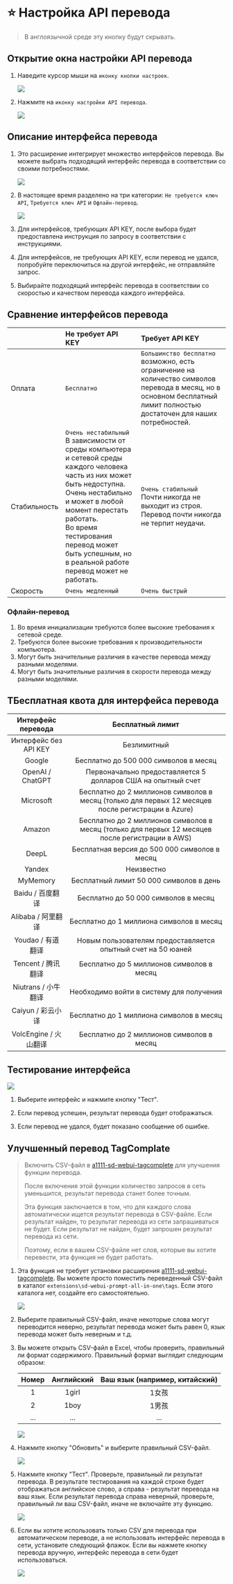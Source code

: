 # :star: Настройка API перевода

> В англоязычной среде эту кнопку будут скрывать.

## Открытие окна настройки API перевода

1. Наведите курсор мыши на `иконку кнопки настроек`.

    ![](../assets/images/TranslationApiConfiguration/api_btn.png)

2. Нажмите на `иконку настройки API перевода`.

    ![](../assets/images/TranslationApiConfiguration/api.png)

## Описание интерфейса перевода

1. Это расширение интегрирует множество интерфейсов перевода. Вы можете выбрать подходящий интерфейс перевода в соответствии со своими потребностями.

    ![](../assets/images/demo.translate_setting.gif)

2. В настоящее время разделено на три категории: `Не требуется ключ API`, `Требуется ключ API` и `Офлайн-перевод`.

    ![](../assets/images/TranslationApiConfiguration/api_list.png)

3. Для интерфейсов, требующих API KEY, после выбора будет предоставлена инструкция по запросу в соответствии с инструкциями. 

4. Для интерфейсов, не требующих API KEY, если перевод не удался, попробуйте переключиться на другой интерфейс, не отправляйте запрос.

5. Выбирайте подходящий интерфейс перевода в соответствии со скоростью и качеством перевода каждого интерфейса.

## Сравнение интерфейсов перевода

|  | Не требует API KEY | Требует API KEY |
| :--- | :--- | :--- |
| Оплата | `Бесплатно` | `Большинство бесплатно`<br/>возможно, есть ограничение на количество символов перевода в месяц, но в основном бесплатный лимит полностью достаточен для наших потребностей. |
| Стабильность | `Очень нестабильный`<br/>В зависимости от среды компьютера и сетевой среды каждого человека часть из них может быть недоступна.<br/>Очень нестабильно и может в любой момент перестать работать.<br/>Во время тестирования перевод может быть успешным, но в реальной работе перевод может не работать. | `Очень стабильный`<br/>Почти никогда не выходит из строя.<br/>Перевод почти никогда не терпит неудачи. |
| Скорость | `Очень медленный` | `Очень быстрый` |

### Офлайн-перевод

1. Во время инициализации требуются более высокие требования к сетевой среде.
2. Требуются более высокие требования к производительности компьютера.
3. Могут быть значительные различия в качестве перевода между разными моделями.
4. Могут быть значительные различия в скорости перевода между разными моделями.

## TБесплатная квота для интерфейса перевода

| Интерфейс перевода | Бесплатный лимит |
| :---: | :---: |
| Интерфейс без API KEY | Безлимитный |
| Google | Бесплатно до 500 000 символов в месяц |
| OpenAI / ChatGPT | Первоначально предоставляется 5 долларов США на опытный счет |
| Microsoft | Бесплатно до 2 миллионов символов в месяц (только для первых 12 месяцев после регистрации в Azure) |
| Amazon | Бесплатно до 2 миллионов символов в месяц (только для первых 12 месяцев после регистрации в AWS) |
| DeepL | Бесплатная версия до 500 000 символов в месяц |
| Yandex | Неизвестно |
| MyMemory | Бесплатный лимит 50 000 символов в день |
| Baidu / 百度翻译 | Бесплатно до 50 000 символов в месяц |
| Alibaba / 阿里翻译 | Бесплатно до 1 миллиона символов в месяц |
| Youdao / 有道翻译 | Новым пользователям предоставляется опытный счет на 50 юаней |
| Tencent / 腾讯翻译 | Бесплатно до 5 миллионов символов в месяц |
| Niutrans / 小牛翻译 | Необходимо войти в систему для получения |
| Caiyun / 彩云小译 | Бесплатно до 1 миллиона символов в месяц |
| VolcEngine / 火山翻译 | Бесплатно до 2 миллионов символов в месяц |

## Тестирование интерфейса

![](../assets/images/TranslationApiConfiguration/test.png)

1. Выберите интерфейс и нажмите кнопку "Тест".

2. Если перевод успешен, результат перевода будет отображаться.

3. Если перевод не удался, будет показано сообщение об ошибке.

## Улучшенный перевод TagComplate

> Включить CSV-файл в [a1111-sd-webui-tagcomplete](https://github.com/DominikDoom/a1111-sd-webui-tagcomplete) для улучшения функции перевода.
>
> После включения этой функции количество запросов в сеть уменьшится, результат перевода станет более точным.
>
> Эта функция заключается в том, что для каждого слова автоматически ищется результат перевода в CSV-файле. Если результат найден, то результат перевода из сети запрашиваться не будет. Если результат не найден, будет запрошен результат перевода из сети.
>
> Поэтому, если в вашем CSV-файле нет слов, которые вы хотите перевести, эта функция не будет работать.

1. Эта функция не требует установки расширения [a1111-sd-webui-tagcomplete](https://github.com/DominikDoom/a1111-sd-webui-tagcomplete). Вы можете просто поместить переведенный CSV-файл в каталог `extensions\sd-webui-prompt-all-in-one\tags`. Если этого каталога нет, создайте его самостоятельно.

    ![](../assets/images/TranslationApiConfiguration/tags_dir.png)

2. Выберите правильный CSV-файл, иначе некоторые слова могут переводится неверно, результат перевода может быть равен 0, язык перевода может быть неверным и т.д.

3. Вы можете открыть CSV-файл в Excel, чтобы проверить, правильный ли формат содержимого. Правильный формат выглядит следующим образом:

    | Номер | Английский | Ваш язык (например, китайский) |
    | :---: | :---: | :---: |
    | 1 | 1girl | 1女孩 |
    | 2 | 1boy | 1男孩 |
    | ... | ... | ... |

    ![](../assets/images/TranslationApiConfiguration/csv.png)

4. Нажмите кнопку "Обновить" и выберите правильный CSV-файл.

    ![](../assets/images/TranslationApiConfiguration/select_csv.png)

5. Нажмите кнопку "Тест". Проверьте, правильный ли результат перевода. В результате тестирования на каждой строке будет отображаться английское слово, а справа - результат перевода на ваш язык. Если результат перевода справа неверный, проверьте, правильный ли ваш CSV-файл, иначе не включайте эту функцию.

    ![](../assets/images/TranslationApiConfiguration/csv_test.png)

6. Если вы хотите использовать только CSV для перевода при автоматическом переводе, а не использовать интерфейс перевода в сети, установите следующий флажок. Если вы нажмете кнопку перевода вручную, интерфейс перевода в сети будет использоваться.

    ![](../assets/images/TranslationApiConfiguration/csv_only.png)